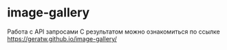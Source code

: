 # image-gallery

Работа с API запросами
С результатом можно ознакомиться по ссылке https://geratw.github.io/image-gallery/
